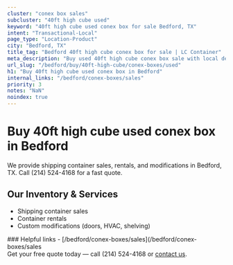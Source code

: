 ```yaml
---
cluster: "conex box sales"
subcluster: "40ft high cube used"
keyword: "40ft high cube used conex box for sale Bedford, TX"
intent: "Transactional-Local"
page_type: "Location-Product"
city: "Bedford, TX"
title_tag: "Bedford 40ft high cube conex box for sale | LC Container"
meta_description: "Buy used 40ft high cube conex box sale with local delivery in Bedford, TX. LC Container — local Since 2003. Request a fast quote today."
url_slug: "/bedford/buy/40ft-high-cube/conex-boxes/used"
h1: "Buy 40ft high cube used conex box in Bedford"
internal_links: "/bedford/conex-boxes/sales"
priority: 3
notes: "NaN"
noindex: true
---
```


# Buy 40ft high cube used conex box in Bedford

We provide shipping container sales, rentals, and modifications in Bedford, TX. Call (214) 524-4168 for a fast quote.

## Our Inventory & Services
- Shipping container sales
- Container rentals
- Custom modifications (doors, HVAC, shelving)

<div data-section="internal-links">
### Helpful links
- [/bedford/conex-boxes/sales](/bedford/conex-boxes/sales
</div>

<div data-section="cta">
Get your free quote today — call (214) 524-4168 or <a href="/contact">contact us</a>.
</div>

<script type="application/ld+json">{"@context":"https://schema.org","@type":"FAQPage","mainEntity":[{"@type":"Question","name":"How much does delivery cost in Bedford, TX?","acceptedAnswer":{"@type":"Answer","text":"Delivery costs vary by distance and container size. Most deliveries in Bedford, TX range from $150-$300. Call (214) 524-4168 for an exact quote based on your specific location."}},{"@type":"Question","name":"Do you offer financing or payment plans?","acceptedAnswer":{"@type":"Answer","text":"We accept major credit cards, checks, and can discuss commercial terms for bulk purchases. Call (214) 524-4168 to discuss options."}},{"@type":"Question","name":"Can you customize containers in Bedford, TX?","acceptedAnswer":{"@type":"Answer","text":"Yes — we perform modifications like doors, HVAC, insulation, and shelving. Request a custom quote at (214) 524-4168 or via our contact form."}}]}</script>
